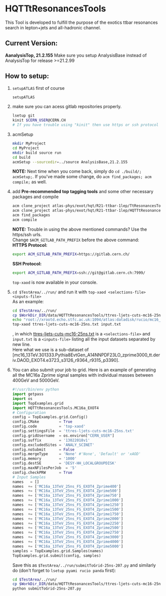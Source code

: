 # HQTTtResonancesTools

This Tool is developed to fulfill the purpose of the exotics ttbar resonances search in lepton+jets and all-hadronic channel.

## Current Version:

**AanalysisTop, 21.2.155** 
Make sure you setup AnalysisBase instead of AnalysisTop for release >=21.2.99

## How to setup:

1.  `setupATLAS` first of course
    ```bash
    setupATLAS
    ```

2.  make sure you can acess gitlab repositories properly.
    ```bash
    lsetup git
    kinit $CERN_USER@CERN.CH
    # If you have trouble using "kinit" then use https or ssh protocol for checking out the relevant tools. Instruction in step (4).
    ```

3.  acmSetup
    ```bash
    mkdir MyProject
    cd MyProject
    mkdir build source run
    cd build
    acmSetup --sourcedir=../source AnalysisBase,21.2.155
    ```
    **NOTE:** Next time when you come back, simply do `cd ./build/; acmSetup;`. If you've made some change, do `acm find_packages; acm compile;` as well.


4.  add __Pre-recommended top tagging tools__ and some other necessary packages and compile
    ```bash
    acm clone_project atlas-phys/exot/hqt/R21-ttbar-1lep/TtResonancesTools
    acm clone_project atlas-phys/exot/hqt/R21-ttbar-1lep/HQTTtResonancesTools
    acm find_packages
    acm compile
    ```
    **NOTE:** Trouble in using the above mentioned commands? Use the https/ssh urls.  
   Change `$ACM_GITLAB_PATH_PREFIX` before the above command:  
    **HTTPS Protocol:**
    ```bash
    export ACM_GITLAB_PATH_PREFIX=https://gitlab.cern.ch/
    ```
    **SSH Protocol:**
    ```bash
    export ACM_GITLAB_PATH_PREFIX=ssh://git@gitlab.cern.ch:7999/
    ```
    `top-xaod` is now available in your console.
5.  `cd $TestArea/../run/` and run it with `top-xaod <selections-file> <inputs-file>`  
    As an example:
    ```bash
    cd $TestArea/../run/
    cp $WorkDir_DIR/data/HQTTtResonancesTools/ttres-ljets-cuts-mc16-25ns.txt .
    echo "root://xrootd.echo.stfc.ac.uk:1094/atlas:datadisk/rucio/mc16_13TeV/db/10/DAOD_EXOT4.12719772._000001.pool.root.1" > input.txt
    top-xaod ttres-ljets-cuts-mc16-25ns.txt input.txt
    ```
    , in which [ttres-ljets-cuts-mc16-25ns.txt] is a `<selections-file>` and `input.txt` is a `<inputs-file>` listing all the input datasets separated by new line.  
    Here what we use is a sub-dataset of  
[mc16_13TeV.301333.Pythia8EvtGen_A14NNPDF23LO_zprime3000_tt.deriv.DAOD_EXOT4.e3723_s3126_r9364_r9315_p3390].  

6.  You can also submit your job to grid. Here is an example of generating all the MC16a Zprime signal samples with individual masses between 400GeV and 5000GeV.
    ```python
    #!/usr/bin/env python
    import getpass
    import os
    import TopExamples.grid
    import HQTTtResonancesTools.MC16a_EXOT4
    # Configuration
    config = TopExamples.grid.Config()
    config.CMake         = True
    config.code          = 'top-xaod'
    config.settingsFile  = 'ttres-ljets-cuts-mc16-25ns.txt'
    config.gridUsername  = os.environ["CERN_USER"]
    config.suffix        = '13022018v1'
    config.excludedSites = 'ANALY_SCINET'
    config.noSubmit      = False
    config.mergeType     = 'None' #'None', 'Default' or 'xAOD'
    config.memory        = '1000'
    config.destSE        = 'DESY-HH_LOCALGROUPDISK'
    config.maxNFilesPerJob  = '5'
    config.checkPRW      = True
    # Input Samples
    names   = []
    names  += ['MC16a_13TeV_25ns_FS_EXOT4_Zprime400']
    names  += ['MC16a_13TeV_25ns_FS_EXOT4_Zprime500']
    names  += ['MC16a_13TeV_25ns_FS_EXOT4_Zprime750']
    names  += ['MC16a_13TeV_25ns_FS_EXOT4_Zprime1000']
    names  += ['MC16a_13TeV_25ns_FS_EXOT4_Zprime1250']
    names  += ['MC16a_13TeV_25ns_FS_EXOT4_Zprime1500']
    names  += ['MC16a_13TeV_25ns_FS_EXOT4_Zprime1750']
    names  += ['MC16a_13TeV_25ns_FS_EXOT4_Zprime2000']
    names  += ['MC16a_13TeV_25ns_FS_EXOT4_Zprime2250']
    names  += ['MC16a_13TeV_25ns_FS_EXOT4_Zprime2500']
    names  += ['MC16a_13TeV_25ns_FS_EXOT4_Zprime2750']
    names  += ['MC16a_13TeV_25ns_FS_EXOT4_Zprime3000']
    names  += ['MC16a_13TeV_25ns_FS_EXOT4_Zprime4000']
    names  += ['MC16a_13TeV_25ns_FS_EXOT4_Zprime5000']
    samples = TopExamples.grid.Samples(names)
    TopExamples.grid.submit(config, samples)
    ```
    Save this as `$TestArea/../run/submitToGrid-25ns-207.py` and similarly do (don't forget to `lsetup pyami rucio panda` first):
    ```bash
    cd $TestArea/../run/
    cp $WorkDir_DIR/data/HQTTtResonancesTools/ttres-ljets-cuts-mc16-25ns.txt .
    python submitToGrid-25ns-207.py
    ```

[ttres-ljets-cuts-mc16-25ns.txt]: https://gitlab.cern.ch/atlas-phys/exot/hqt/R21-ttbar-1lep/HQTTtResonancesTools/blob/master/share/ttres-ljets-cuts-mc16-25ns.txt
[mc16_13TeV.301333.Pythia8EvtGen_A14NNPDF23LO_zprime3000_tt.deriv.DAOD_EXOT4.e3723_s3126_r9364_r9315_p3565]: https://ami.in2p3.fr/AMI/servlet/net.hep.atlas.Database.Bookkeeping.AMI.Servlet.Command?Command=FormGetElementInfo+-GUI%3D%22yes%22+-amiAdvanced%3D%22ON%22+-amiLang%3D%22english%22+-elementID%3D%22320304%22+-entityName%3D%22dataset%22+-processingStep%3D%22production%22+-project%3D%22mc16_001%22+-uimode%3D%22bootstrap%22&Converter=%2Fxsl%2FAMIProdFrameHTML.xsl&Valider=Execute&Type=AtlasProduction
[TopNtupleAnalysis]: https://gitlab.cern.ch/atlas-phys/exot/hqt/R21-ttbar-1lep/TopNtupleAnalysis
[TtResonancesTools]: https://gitlab.cern.ch/atlas-phys/exot/hqt/R21-ttbar-1lep/TtResonancesTools
[TopDataPreparation]: https://gitlab.cern.ch/atlas/athena/tree/21.2/PhysicsAnalysis/TopPhys/TopPhysUtils/TopDataPreparation
